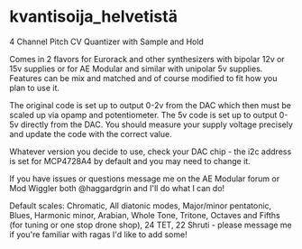 # kvantisoija_helvetistä
4 Channel Pitch CV Quantizer with Sample and Hold

Comes in 2 flavors for Eurorack and other synthesizers with bipolar 12v or 15v supplies or for AE Modular and similar with unipolar 5v supplies. 
Features can be mix and matched and of course modified to fit how you plan to use it. 

The original code is set up to output 0-2v from the DAC which then must be scaled up via opamp and potentiometer.
The 5v code is set up to output 0-5v directly from the DAC. You should measure your supply voltage precisely and update the code with the correct value.

Whatever version you decide to use, check your DAC chip - the i2c address is set for MCP4728A4 by default and you may need to change it.

If you have issues or questions message me on the AE Modular forum or Mod Wiggler both @haggardgrin and I'll do what I can do!

Default scales: Chromatic, All diatonic modes, Major/minor pentatonic, Blues, Harmonic minor, Arabian, Whole Tone, Tritone, Octaves and Fifths (for tuning or one stop drone shop), 24 TET, 22 Shruti - please message me if you're familiar with ragas I'd like to add some!
